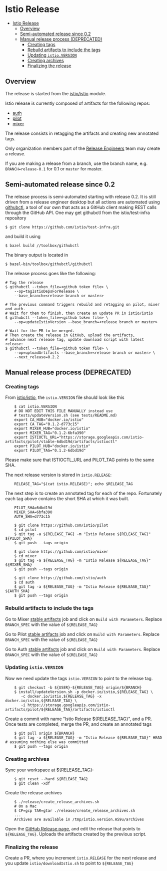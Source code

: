 # Istio Release

- [Istio Release](#istio-release)
  * [Overview](#overview)
  * [Semi-automated release since 0.2](#semi-automated-release-since-02)
  * [Manual release process (DEPRECATED)](#manual-release-process-deprecated)
    + [Creating tags](#creating-tags)
    + [Rebuild artifacts to include the tags](#rebuild-artifacts-to-include-the-tags)
    + [Updating ```istio.VERSION```](#updating----istioversion---)
    + [Creating archives](#creating-archives)
    + [Finalizing the release](#finalizing-the-release)

## Overview

The release is started from the [istio/istio](https://github.com/istio/istio) module.

Istio release is currently composed of artifacts for the following repos:

* [auth](https://github.com/istio/auth)
* [pilot](https://github.com/istio/pilot)
* [mixer](https://github.com/istio/mixer)

The release consists in retagging the artifacts and creating new annotated tags.

Only organization members part of the [Release Engineers](https://github.com/orgs/istio/teams/release-engineers/members) team may create a release.

If you are making a release from a branch, use the branch name, e.g. `BRANCH=release-0.1` for 0.1 or `master` for master.

## Semi-automated release since 0.2

The release process is semi-automated starting with release 0.2. 
It is still driven from a release engineer desktop but all actions are automated 
using [githubctl](https://github.com/istio/test-infra/blob/master/toolbox/githubctl/main.go), 
a tool of our own that acts as a GitHub client making REST calls through the GitHub API. 
One may get githubctl from the istio/test-infra repository  

```
$ git clone https://github.com/istio/test-infra.git
```

and build it using 

```
$ bazel build //toolbox/githubctl
```

The binary output is located in

```
$ bazel-bin/toolbox/githubctl/githubctl
```

The release process goes like the following:

```
# Tag the release
$ githubctl --token_file=<github token file> \
    --op=tagIstioDepsForRelease \
    --base_branch=<release branch or master>

# The previous command triggers rebuild and retagging on pilot, mixer and auth.
# Wait for them to finish, then create an update PR in istio/istio
$ githubctl --token_file=<github token file> \
    --op=updateIstioVersion --base_branch=<release branch or master> 

# Wait for the PR to be merged.
# Then create the release in GitHub, upload the artifacts,
# advance next release tag, update download script with latest release:
$ githubctl --token_file=<github token file> \
    --op=uploadArtifacts --base_branch=<release branch or master> \     
    --next_release=0.2.2
```

## Manual release process (DEPRECATED)

### Creating tags

From [istio/istio](https://github.com/istio/istio), the ```istio.VERSION``` file should look like this

        $ cat istio.VERSION
        # DO NOT EDIT THIS FILE MANUALLY instead use
        # tests/updateVersion.sh (see tests/README.md)
        export CA_HUB="docker.io/istio"
        export CA_TAG="0.1.2-d773c15"
        export MIXER_HUB="docker.io/istio"
        export MIXER_TAG="0.1.2-6bfa390"
        export ISTIOCTL_URL="https://storage.googleapis.com/istio-artifacts/pilot/stable-6dbd19d/artifacts/istioctl"
        export PILOT_HUB="docker.io/istio"
        export PILOT_TAG="0.1.2-6dbd19d"

Please make sure that ISTIOCTL_URL and PILOT_TAG points to the same SHA.

The next release version is stored in ```istio.RELEASE```:

        RELEASE_TAG="$(cat istio.RELEASE)"; echo $RELEASE_TAG

The next step is to create an annotated tag for each of the repo.
Fortunately each tag above contains the short SHA at which it was built.

        PILOT_SHA=6dbd19d
        MIXER_SHA=6bfa390
        AUTH_SHA=d773c15

        $ git clone https://github.com/istio/pilot
        $ cd pilot
        $ git tag -a ${RELEASE_TAG} -m "Istio Release ${RELEASE_TAG}" ${PILOT_SHA}
        $ git push --tags origin

        $ git clone https://github.com/istio/mixer
        $ cd mixer
        $ git tag -a ${RELEASE_TAG} -m "Istio Release ${RELEASE_TAG}" ${MIXER_SHA}
        $ git push --tags origin

        $ git clone https://github.com/istio/auth
        $ cd auth
        $ git tag -a ${RELEASE_TAG} -m "Istio Release ${RELEASE_TAG}" ${AUTH_SHA}
        $ git push --tags origin

### Rebuild artifacts to include the tags

Go to Mixer [stable artifacts](https://testing.istio.io/view/All%20Jobs/job/mixer/job/stable-artifacts/)
job and click on ```Build with Parameters```.
Replace ```BRANCH_SPEC``` with the value of ```${RELEASE_TAG}```

Go to Pilot [stable artifacts](https://testing.istio.io/view/All%20Jobs/job/pilot/job/stable-artifacts/)
job and click on ```Build with Parameters```.
Replace ```BRANCH_SPEC``` with the value of ```${RELEASE_TAG}```

Go to Auth [stable artifacts](https://testing.istio.io/view/All%20Jobs/job/auth/job/stable-artifacts/)
job and click on ```Build with Parameters```.
Replace ```BRANCH_SPEC``` with the value of ```${RELEASE_TAG}```

### Updating ```istio.VERSION```

Now we need update the tags ```istio.VERSION``` to point to the release tag.

        $ git checkout -b ${USER}-${RELEASE_TAG} origin/${BRANCH}
        $ install/updateVersion.sh -p docker.io/istio,${RELEASE_TAG} \
           -c docker.io/istio,${RELEASE_TAG} -x docker.io/istio,${RELEASE_TAG} \
           -i https://storage.googleapis.com/istio-artifacts/pilot/${RELEASE_TAG}/artifacts/istioctl

Create a commit with name "Istio Release ${RELEASE_TAG}", and a PR.
Once tests are completed, merge the PR, and create an annotated tags

        $ git pull origin ${BRANCH}
        $ git tag -a ${RELEASE_TAG} -m "Istio Release ${RELEASE_TAG}" HEAD # assuming nothing else was committed
        $ git push --tags origin

### Creating archives

Sync your workspace at ${RELEASE_TAG}:

        $ git reset --hard ${RELEASE_TAG}
        $ git clean -xdf

Create the release archives

        $ ./release/create_release_archives.sh
        # On a Mac
        $ CP=gcp TAR=gtar ./release/create_release_archives.sh
        ...
        Archives are available in /tmp/istio.version.A59u/archives


Open the [GitHub Release page](https://github.com/istio/istio/releases),
and edit the release that points to ```${RELEASE_TAG}```. Uploads the artifacts created by the previous script.


### Finalizing the release

Create a PR, where you increment ```istio.RELEASE``` for the next
release and you update ```istio/downloadIstio.sh``` to point to ```${RELEASE_TAG}```
